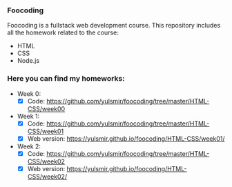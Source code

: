 ### Foocoding
Foocoding is a fullstack web development course. 
This repository includes all the homework related to the course:
* HTML
* CSS
* Node.js

### Here you can find my homeworks:

* Week 0: 
    - [x] Code: https://github.com/yulsmir/foocoding/tree/master/HTML-CSS/week00
* Week 1:
    - [x] Code: https://github.com/yulsmir/foocoding/tree/master/HTML-CSS/week01
    - [x] Web version: https://yulsmir.github.io/foocoding/HTML-CSS/week01/
* Week 2:
    - [x] Code: https://github.com/yulsmir/foocoding/tree/master/HTML-CSS/week02
    - [x] Web version: https://yulsmir.github.io/foocoding/HTML-CSS/week02/
